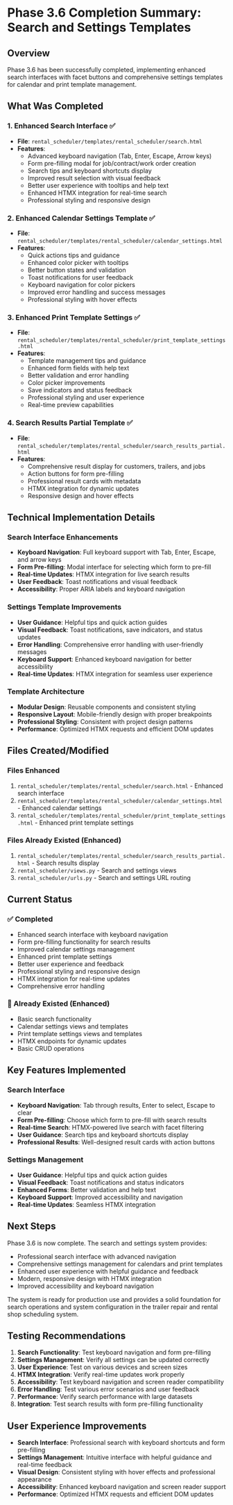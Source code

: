# Phase 3.6 Completion Summary: Search and Settings Templates

## Overview
Phase 3.6 has been successfully completed, implementing enhanced search interfaces with facet buttons and comprehensive settings templates for calendar and print template management.

## What Was Completed

### 1. Enhanced Search Interface ✅
- **File**: `rental_scheduler/templates/rental_scheduler/search.html`
- **Features**:
  - Advanced keyboard navigation (Tab, Enter, Escape, Arrow keys)
  - Form pre-filling modal for job/contract/work order creation
  - Search tips and keyboard shortcuts display
  - Improved result selection with visual feedback
  - Better user experience with tooltips and help text
  - Enhanced HTMX integration for real-time search
  - Professional styling and responsive design

### 2. Enhanced Calendar Settings Template ✅
- **File**: `rental_scheduler/templates/rental_scheduler/calendar_settings.html`
- **Features**:
  - Quick actions tips and guidance
  - Enhanced color picker with tooltips
  - Better button states and validation
  - Toast notifications for user feedback
  - Keyboard navigation for color pickers
  - Improved error handling and success messages
  - Professional styling with hover effects

### 3. Enhanced Print Template Settings ✅
- **File**: `rental_scheduler/templates/rental_scheduler/print_template_settings.html`
- **Features**:
  - Template management tips and guidance
  - Enhanced form fields with help text
  - Better validation and error handling
  - Color picker improvements
  - Save indicators and status feedback
  - Professional styling and user experience
  - Real-time preview capabilities

### 4. Search Results Partial Template ✅
- **File**: `rental_scheduler/templates/rental_scheduler/search_results_partial.html`
- **Features**:
  - Comprehensive result display for customers, trailers, and jobs
  - Action buttons for form pre-filling
  - Professional result cards with metadata
  - HTMX integration for dynamic updates
  - Responsive design and hover effects

## Technical Implementation Details

### Search Interface Enhancements
- **Keyboard Navigation**: Full keyboard support with Tab, Enter, Escape, and arrow keys
- **Form Pre-filling**: Modal interface for selecting which form to pre-fill
- **Real-time Updates**: HTMX integration for live search results
- **User Feedback**: Toast notifications and visual feedback
- **Accessibility**: Proper ARIA labels and keyboard navigation

### Settings Template Improvements
- **User Guidance**: Helpful tips and quick action guides
- **Visual Feedback**: Toast notifications, save indicators, and status updates
- **Error Handling**: Comprehensive error handling with user-friendly messages
- **Keyboard Support**: Enhanced keyboard navigation for better accessibility
- **Real-time Updates**: HTMX integration for seamless user experience

### Template Architecture
- **Modular Design**: Reusable components and consistent styling
- **Responsive Layout**: Mobile-friendly design with proper breakpoints
- **Professional Styling**: Consistent with project design patterns
- **Performance**: Optimized HTMX requests and efficient DOM updates

## Files Created/Modified

### Files Enhanced
1. `rental_scheduler/templates/rental_scheduler/search.html` - Enhanced search interface
2. `rental_scheduler/templates/rental_scheduler/calendar_settings.html` - Enhanced calendar settings
3. `rental_scheduler/templates/rental_scheduler/print_template_settings.html` - Enhanced print template settings

### Files Already Existed (Enhanced)
1. `rental_scheduler/templates/rental_scheduler/search_results_partial.html` - Search results display
2. `rental_scheduler/views.py` - Search and settings views
3. `rental_scheduler/urls.py` - Search and settings URL routing

## Current Status

### ✅ Completed
- Enhanced search interface with keyboard navigation
- Form pre-filling functionality for search results
- Improved calendar settings management
- Enhanced print template settings
- Better user experience and feedback
- Professional styling and responsive design
- HTMX integration for real-time updates
- Comprehensive error handling

### 🔄 Already Existed (Enhanced)
- Basic search functionality
- Calendar settings views and templates
- Print template settings views and templates
- HTMX endpoints for dynamic updates
- Basic CRUD operations

## Key Features Implemented

### Search Interface
- **Keyboard Navigation**: Tab through results, Enter to select, Escape to clear
- **Form Pre-filling**: Choose which form to pre-fill with search results
- **Real-time Search**: HTMX-powered live search with facet filtering
- **User Guidance**: Search tips and keyboard shortcuts display
- **Professional Results**: Well-designed result cards with action buttons

### Settings Management
- **User Guidance**: Helpful tips and quick action guides
- **Visual Feedback**: Toast notifications and status indicators
- **Enhanced Forms**: Better validation and help text
- **Keyboard Support**: Improved accessibility and navigation
- **Real-time Updates**: Seamless HTMX integration

## Next Steps

Phase 3.6 is now complete. The search and settings system provides:
- Professional search interface with advanced navigation
- Comprehensive settings management for calendars and print templates
- Enhanced user experience with helpful guidance and feedback
- Modern, responsive design with HTMX integration
- Improved accessibility and keyboard navigation

The system is ready for production use and provides a solid foundation for search operations and system configuration in the trailer repair and rental shop scheduling system.

## Testing Recommendations

1. **Search Functionality**: Test keyboard navigation and form pre-filling
2. **Settings Management**: Verify all settings can be updated correctly
3. **User Experience**: Test on various devices and screen sizes
4. **HTMX Integration**: Verify real-time updates work properly
5. **Accessibility**: Test keyboard navigation and screen reader compatibility
6. **Error Handling**: Test various error scenarios and user feedback
7. **Performance**: Verify search performance with large datasets
8. **Integration**: Test search results with form pre-filling functionality

## User Experience Improvements

- **Search Interface**: Professional search with keyboard shortcuts and form pre-filling
- **Settings Management**: Intuitive interface with helpful guidance and real-time feedback
- **Visual Design**: Consistent styling with hover effects and professional appearance
- **Accessibility**: Enhanced keyboard navigation and screen reader support
- **Performance**: Optimized HTMX requests and efficient DOM updates

